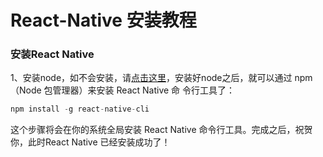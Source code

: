 # React-Native 安装教程
### 安装React Native
1、安装node，如不会安装，请[点击这里](https://github.com/kiss19861127/nodejs-demo)，安装好node之后，就可以通过 npm（Node 包管理器）来安装 React Native 命
令行工具了：
```javascript
npm install -g react-native-cli
```
这个步骤将会在你的系统全局安装 React Native 命令行工具。完成之后，祝贺你，此时React Native 已经安装成功了！
